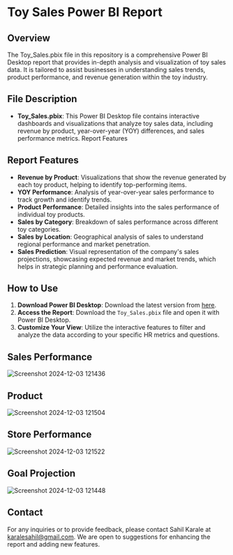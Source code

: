 # Toy Sales Power BI Report

## Overview
The Toy_Sales.pbix file in this repository is a comprehensive Power BI Desktop report that provides in-depth analysis and visualization of toy sales data. It is tailored to assist businesses in understanding sales trends, product performance, and revenue generation within the toy industry.

## File Description
- **Toy_Sales.pbix**: This Power BI Desktop file contains interactive dashboards and visualizations that analyze toy sales data, including revenue by product, year-over-year (YOY) differences, and sales performance metrics.
Report Features

## Report Features
- **Revenue by Product**: Visualizations that show the revenue generated by each toy product, helping to identify top-performing items.
- **YOY Performance**: Analysis of year-over-year sales performance to track growth and identify trends.
- **Product Performance**: Detailed insights into the sales performance of individual toy products.
- **Sales by Category**: Breakdown of sales performance across different toy categories.
- **Sales by Location**: Geographical analysis of sales to understand regional performance and market penetration.
- **Sales Prediction**: Visual representation of the company's sales projections, showcasing expected revenue and market trends, which helps in strategic planning and performance evaluation.

## How to Use
1. **Download Power BI Desktop**: Download the latest version from [here](https://powerbi.microsoft.com/desktop/).
2. **Access the Report**: Download the `Toy_Sales.pbix` file and open it with Power BI Desktop.
3. **Customize Your View**: Utilize the interactive features to filter and analyze the data according to your specific HR metrics and questions.

## Sales Performance
![Screenshot 2024-12-03 121436](https://github.com/user-attachments/assets/c9f1b6d2-cd04-486d-8e57-e5b9014aed42)

## Product 
![Screenshot 2024-12-03 121504](https://github.com/user-attachments/assets/80de9611-3b5e-4377-8154-e904acf81c5e)

## Store Performance
![Screenshot 2024-12-03 121522](https://github.com/user-attachments/assets/686479b5-4524-49bf-a8d2-a0c5ed290ff7)

## Goal Projection
![Screenshot 2024-12-03 121448](https://github.com/user-attachments/assets/6700031d-9ffc-4860-ae50-ca0c363287c3)


## Contact
For any inquiries or to provide feedback, please contact Sahil Karale at karalesahil@gmail.com. We are open to suggestions for enhancing the report and adding new features.
